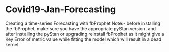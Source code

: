 # Covid19-Jan-Forecasting
Creating a time-series Forecasting with fbProphet
Note:- before installing the fbProphet, make sure you have the appropriate pyStan version.
and after installing the pyStan or upgrading reinstall fbProphet as it might give a Key Error of metric value while fitting the model
which will result in a dead kernel
